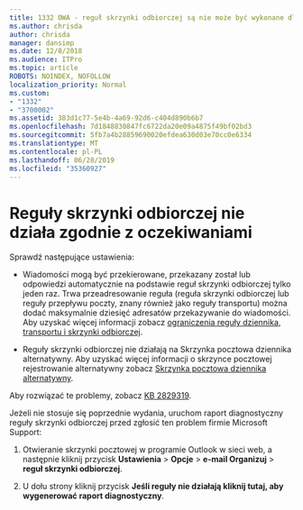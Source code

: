 ```yaml
---
title: 1332 OWA - reguł skrzynki odbiorczej są nie może być wykonane dla skrzynki pocztowej
ms.author: chrisda
author: chrisda
manager: dansimp
ms.date: 12/8/2018
ms.audience: ITPro
ms.topic: article
ROBOTS: NOINDEX, NOFOLLOW
localization_priority: Normal
ms.custom:
- "1332"
- "3700002"
ms.assetid: 383d1c77-5e4b-4a69-92d6-c404d890b6b7
ms.openlocfilehash: 7d1848830847fc6722da20e09a4875f49bf02bd3
ms.sourcegitcommit: 5fb7a4b28859690020efdea630d03e70cc0e6334
ms.translationtype: MT
ms.contentlocale: pl-PL
ms.lasthandoff: 06/28/2019
ms.locfileid: "35360927"
---
```

# <a name="an-inbox-rule-doesnt-work-as-expected"></a>Reguły skrzynki odbiorczej nie działa zgodnie z oczekiwaniami

Sprawdź następujące ustawienia:

- Wiadomości mogą być przekierowane, przekazany został lub odpowiedzi automatycznie na podstawie reguł skrzynki odbiorczej tylko jeden raz. Trwa przeadresowanie reguła (reguła skrzynki odbiorczej lub reguły przepływu poczty, znany również jako reguły transportu) można dodać maksymalnie dziesięć adresatów przekazywanie do wiadomości. Aby uzyskać więcej informacji zobacz [ograniczenia reguły dziennika, transportu i skrzynki odbiorczej](https://docs.microsoft.com/office365/servicedescriptions/exchange-online-service-description/exchange-online-limits).

- Reguły skrzynki odbiorczej nie działają na Skrzynka pocztowa dziennika alternatywny. Aby uzyskać więcej informacji o skrzynce pocztowej rejestrowanie alternatywny zobacz [Skrzynka pocztowa dziennika alternatywny](https://docs.microsoft.com/Exchange/security-and-compliance/journaling/journaling#alternate-journaling-mailbox).

Aby rozwiązać te problemy, zobacz [KB 2829319](https://support.microsoft.com/kb/2829319).

Jeżeli nie stosuje się poprzednie wydania, uruchom raport diagnostyczny reguły skrzynki odbiorczej przed zgłosić ten problem firmie Microsoft Support:

1. Otwieranie skrzynki pocztowej w programie Outlook w sieci web, a następnie kliknij przycisk **Ustawienia** \> **Opcje** \> **e-mail Organizuj** \> **reguł skrzynki odbiorczej**.

2. U dołu strony kliknij przycisk **Jeśli reguły nie działają kliknij tutaj, aby wygenerować raport diagnostyczny**.
